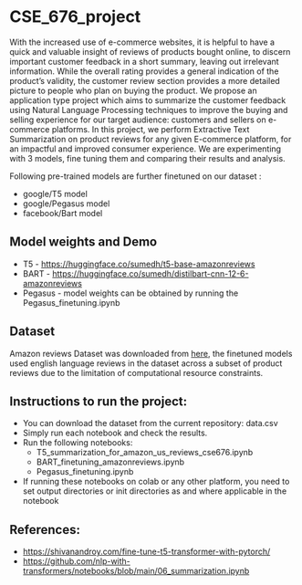 # CSE_676_project
With the increased use of e-commerce websites, it is helpful to have a quick and valuable insight of reviews of products bought online, to discern important customer feedback in a short summary, leaving out irrelevant information. While the overall rating provides a general indication of the product’s validity, the customer review section provides a more detailed picture to people who plan on buying the product. We propose an application type project which aims to summarize the customer feedback using Natural Language Processing techniques to improve the buying and selling experience for our target audience: customers and sellers on e-commerce platforms. In this project, we perform Extractive Text Summarization on product reviews for any given E-commerce platform, for an impactful and improved consumer experience. We are experimenting with 3 models, fine tuning them and comparing their results and analysis.

Following pre-trained models are further finetuned on our dataset :
- google/T5 model <br/>
- google/Pegasus model <br/>
- facebook/Bart model <br/>

## Model weights and Demo
- T5 - https://huggingface.co/sumedh/t5-base-amazonreviews
- BART - https://huggingface.co/sumedh/distilbart-cnn-12-6-amazonreviews
- Pegasus - model weights can be obtained by running the Pegasus_finetuning.ipynb

## Dataset
Amazon reviews Dataset was downloaded from [here](https://huggingface.co/datasets/amazon_us_reviews), the finetuned models used english language reviews in the dataset across a subset of product reviews due to the limitation of computational resource constraints.<br/>

## Instructions to run the project:
- You can download the dataset from the current repository: data.csv
- Simply run each notebook and check the results.<br/>
- Run the following notebooks:
  - T5_summarization_for_amazon_us_reviews_cse676.ipynb 
  - BART_finetuning_amazonreviews.ipynb 
  - Pegasus_finetuning.ipynb
- If running these notebooks on colab or any other platform, you need to set output directories or init directories as and where applicable in the notebook


## References:
- https://shivanandroy.com/fine-tune-t5-transformer-with-pytorch/<br/>
- https://github.com/nlp-with-transformers/notebooks/blob/main/06_summarization.ipynb




